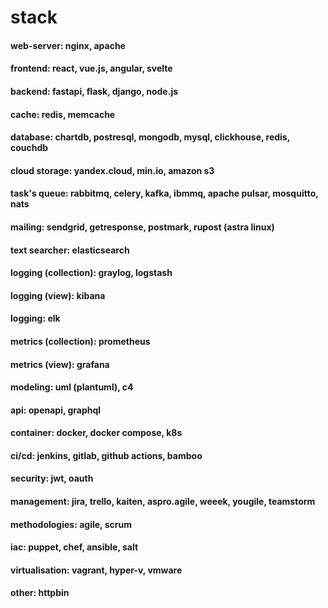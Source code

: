 # stack

#### web-server: nginx, apache

#### frontend: react, vue.js, angular, svelte

#### backend: fastapi, flask, django, node.js

#### cache: redis, memcache

#### database: chartdb, postresql, mongodb, mysql, clickhouse, redis, couchdb

#### cloud storage: yandex.cloud, min.io, amazon s3

#### task's queue: rabbitmq, celery, kafka, ibmmq, apache pulsar, mosquitto, nats

#### mailing: sendgrid, getresponse, postmark, rupost (astra linux)

#### text searcher: elasticsearch

#### logging (collection): graylog, logstash

#### logging (view): kibana

#### logging: elk

#### metrics (collection): prometheus

#### metrics (view): grafana

#### modeling: uml (plantuml), c4

#### api: openapi, graphql

#### container: docker, docker compose, k8s

#### ci/cd: jenkins, gitlab, github actions, bamboo

#### security: jwt, oauth

#### management: jira, trello, kaiten, aspro.agile, weeek, yougile, teamstorm

#### methodologies: agile, scrum

#### iac: puppet, chef, ansible, salt

#### virtualisation: vagrant, hyper-v, vmware

#### other: httpbin
